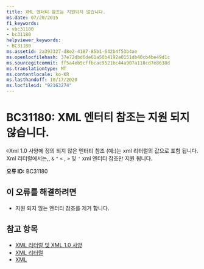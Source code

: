 ```yaml
---
title: XML 엔터티 참조는 지원되지 않습니다.
ms.date: 07/20/2015
f1_keywords:
- vbc31180
- bc31180
helpviewer_keywords:
- BC31180
ms.assetid: 2a393327-d8e2-4187-85b1-642b4f53b4ae
ms.openlocfilehash: 37e72dbd6de61a50b4192a0151db40cb4be49d1c
ms.sourcegitcommit: ff5a4eb5cffbcac9521bc44a907a118cd7e8638d
ms.translationtype: MT
ms.contentlocale: ko-KR
ms.lasthandoff: 10/17/2020
ms.locfileid: "92163274"
---
```

# <a name="bc31180-xml-entity-references-are-not-supported"></a>BC31180: XML 엔터티 참조는 지원 되지 않습니다.

`©`Xml 1.0 사양에 정의 되지 않은 엔터티 참조 (예:)는 xml 리터럴의 값으로 포함 됩니다. Xml 리터럴에서는,, `&` `"` `<` , `>` 및 `'` xml 엔터티 참조만 지원 됩니다.

 **오류 ID:** BC31180

## <a name="to-correct-this-error"></a>이 오류를 해결하려면

- 지원 되지 않는 엔터티 참조를 제거 합니다.

## <a name="see-also"></a>참고 항목

- [XML 리터럴 및 XML 1.0 사양](../../programming-guide/language-features/xml/xml-literals-and-the-xml-1-0-specification.md)
- [XML 리터럴](../xml-literals/index.md)
- [XML](../../programming-guide/language-features/xml/index.md)
